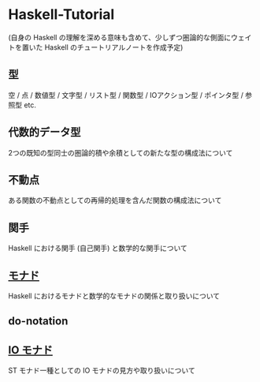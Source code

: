 # Haskell-Tutorial

(自身の Haskell の理解を深める意味も含めて、少しずつ圏論的な側面にウェイトを置いた Haskell のチュートリアルノートを作成予定)

## 型
空 / 点 / 数値型 / 文字型 / リスト型 / 関数型 / IOアクション型 / ポインタ型 / 参照型 etc.

## 代数的データ型
2つの既知の型同士の圏論的積や余積としての新たな型の構成法について

## 不動点
ある関数の不動点としての再帰的処理を含んだ関数の構成法について

## 関手
Haskell における関手 (自己関手) と数学的な関手について

## [モナド](/Monad)
Haskell におけるモナドと数学的なモナドの関係と取り扱いについて

## do-notation 

## [IO モナド](/IO-Monad)
ST モナド一種としての IO モナドの見方や取り扱いについて
